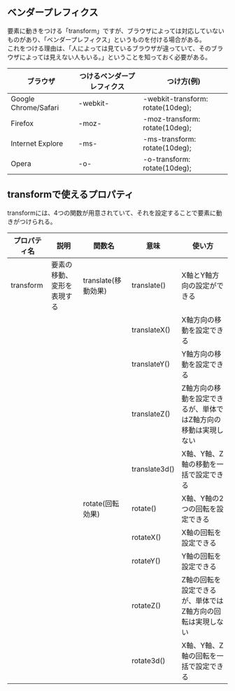 ## ベンダープレフィクス
要素に動きをつける「transform」ですが、ブラウザによっては対応していないものがあり、「ベンダープレフィクス」というものを付ける場合がある。<br>
これをつける理由は、「人によっては見ているブラウザが違っていて、そのブラウザによっては見えない人もいる。」ということを知っておく必要がある。

| ブラウザ | つけるベンダープレフィクス | つけ方(例) |
|-|-|-|
| Google Chrome/Safari | -webkit- | -webkit-transform: rotate(10deg); |
| Firefox | -moz- | -moz-transform: rotate(10deg); |
| Internet Explore | -ms- | -ms-transform: rotate(10deg); |
| Opera | -o- | -o-transform: rotate(10deg); |

## transformで使えるプロパティ
transformには、4つの関数が用意されていて、それを設定することで要素に動きがつけられる。

| プロパティ名 | 説明 |	関数名 |	意味 | 使い方 |
|-|-|-|-|-|
|transform | 要素の移動、変形を表現する | translate(移動効果) | translate() | X軸とY軸方向の設定ができる |
|||| translateX() | X軸方向の移動を設定できる |
|||| translateY() | Y軸方向の移動を設定できる |
|||| translateZ() | Z軸方向の移動を設定できるが、単体ではZ軸方向の移動は実現しない |
|||| translate3d() | X軸、Y軸、Z軸の移動を一括で設定できる |
||| rotate(回転効果) | rotate() | X軸、Y軸の2つの回転を設定できる |
|||| rotateX() | X軸の回転を設定できる |
|||| rotateY() | Y軸の回転を設定できる |
|||| rotateZ() | Z軸の回転を設定できるが、単体ではZ軸方向の回転は実現しない |
|||| rotate3d() | X軸、Y軸、Z軸の回転を一括で設定できる |


